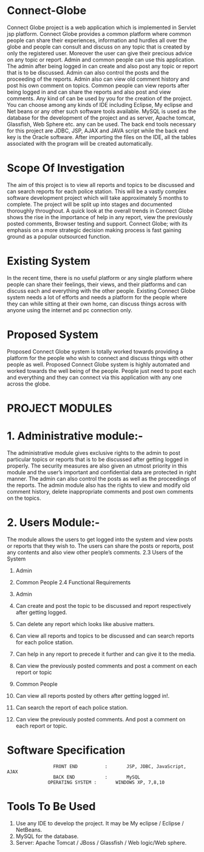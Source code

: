 # Connect-Globe
Connect Globe project is a web application which is implemented in Servlet jsp platform. Connect Globe provides a common platform where common people can share their experiences, information and hurdles all over the globe and people can consult and discuss on any topic that is created by only the registered user. Moreover the user can give their precious advice on any topic or report. Admin and common people can use this application.
The admin after being logged in can create and also post any topic or report that is to be discussed. Admin can also control the posts and the proceeding of the reports. Admin also can view old comment history and post his own comment on topics. Common people can view reports after being logged in and can share the reports and also post and view comments. Any kind of can be used by you for the creation of the project. You can choose among any kinds of IDE including Eclipse, My eclipse and Net beans or any other such software tools available. MySQL is used as the database for the development of the project and as server, Apache tomcat, Glassfish, Web Sphere etc. any can be used. The back end tools necessary for this project are JDBC, JSP, AJAX and JAVA script while the back end key is the Oracle software.
After importing the files on the IDE, all the tables associated with the program will be created automatically.
# Scope Of Investigation
The aim of this project is to view all reports and topics to be discussed and can search reports for each police station. This will be a vastly complex software development project which will take approximately 5 months to complete. The project will be split up into stages and documented thoroughly throughout. A quick look at the overall trends in Connect Globe shows the rise in the importance of help in any report, view the previously posted comments, Browser testing and support. Connect Globe; with its emphasis on a more strategic decision making process is fast gaining ground as a popular outsourced function.
# Existing System
In the recent time, there is no useful platform or any single platform where people can share their feelings, their views, and their platforms and can discuss each and everything with the other people. Existing Connect Globe system needs a lot of efforts and needs a platform for the people where they can while sitting at their own home, can discuss things across with anyone using the internet and pc connection only.
# Proposed System
Proposed Connect Globe system is totally worked towards providing a platform for the people who wish to connect and discuss things with other people as well. Proposed Connect Globe system is highly automated and worked towards the well being of the people. People just need to post each and everything and they can connect via this application with any one across the globe.
# PROJECT MODULES

# 1. Administrative module:- 

The administrative module gives exclusive rights to the admin to post particular topics or reports that is to be discussed after getting logged in properly. The security measures are also given an utmost priority in this module and the user’s important and confidential data are protected in right manner. The admin can also control the posts as well as the proceedings of the reports. The admin module also has the rights to view and modify old comment history, delete inappropriate comments and post own comments on the topics.

# 2. Users Module:- 

The module allows the users to get logged into the system and view posts or reports that they wish to. The users can share the posts or reports, post any contents and also view other people’s comments.
2.3 Users of the System
1.	Admin
2.	Common People
2.4 Functional Requirements

1. Admin
1.	Can create and post the topic to be discussed and report respectively after getting logged.
2.	Can delete any report which looks like abusive matters.
3.	Can view all reports and topics to be discussed and can search reports for each police station.
4.	Can help in any report to precede it further and can give it to the media.
5.	Can view the previously posted comments and post a comment on each report or topic
2. Common People
1.	Can view all reports posted by others after getting logged in!.
2.	Can search the report of each police station.
3.	Can view the previously posted comments. And post a comment on each report or topic.
# Software Specification
                     FRONT END			:    	JSP, JDBC, JavaScript, AJAX
                     BACK END 			:     	MySQL 	                                 
                   OPERATING SYSTEM	:   	WINDOWS XP, 7,8,10

# Tools To Be Used

1.	Use any IDE to develop the project. It may be My eclipse / Eclipse / NetBeans.
2.	MySQL  for the database.
3.	Server: Apache Tomcat / JBoss / Glassfish / Web logic/Web sphere.
